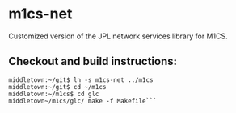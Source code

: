 # m1cs-net
Customized version of the JPL network services library for M1CS.  

## Checkout and build instructions:

```middletown:~/git$ git clone git@github.jpl.nasa.gov:TMTM1CS/m1cs-net.git
middletown:~/git$ ln -s m1cs-net ../m1cs
middletown:~/git$ cd ~/m1cs
middletown:~/m1cs$ cd glc
middletown~/m1cs/glc/ make -f Makefile```
